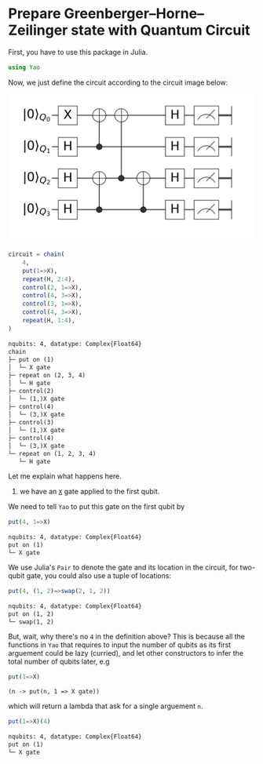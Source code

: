 # Prepare Greenberger–Horne–Zeilinger state with Quantum Circuit

First, you have to use this package in Julia.

````julia
using Yao
````





Now, we just define the circuit according to the circuit image below:

![ghz](../assets/figures/ghz4.png)

````julia
circuit = chain(
    4,
    put(1=>X),
    repeat(H, 2:4),
    control(2, 1=>X),
    control(4, 3=>X),
    control(3, 1=>X),
    control(4, 3=>X),
    repeat(H, 1:4),
)
````


````
nqubits: 4, datatype: Complex{Float64}
chain
├─ put on (1)
│  └─ X gate
├─ repeat on (2, 3, 4)
│  └─ H gate
├─ control(2)
│  └─ (1,)X gate
├─ control(4)
│  └─ (3,)X gate
├─ control(3)
│  └─ (1,)X gate
├─ control(4)
│  └─ (3,)X gate
└─ repeat on (1, 2, 3, 4)
   └─ H gate
````





Let me explain what happens here.

1. we have an [`X`](@ref) gate applied to the first qubit.

We need to tell `Yao` to put this gate on the first qubit by

````julia
put(4, 1=>X)
````


````
nqubits: 4, datatype: Complex{Float64}
put on (1)
└─ X gate
````





We use Julia's `Pair` to denote the gate and its location in the circuit,
for two-qubit gate, you could also use a tuple of locations:

````julia
put(4, (1, 2)=>swap(2, 1, 2))
````


````
nqubits: 4, datatype: Complex{Float64}
put on (1, 2)
└─ swap(1, 2)
````





But, wait, why there's no `4` in the definition above? This is because
all the functions in `Yao` that requires to input the number of qubits as its
first arguement could be lazy (curried), and let other constructors to infer the total
number of qubits later, e.g

````julia
put(1=>X)
````


````
(n -> put(n, 1 => X gate))
````





which will return a lambda that ask for a single arguement `n`.

````julia
put(1=>X)(4)
````


````
nqubits: 4, datatype: Complex{Float64}
put on (1)
└─ X gate
````


